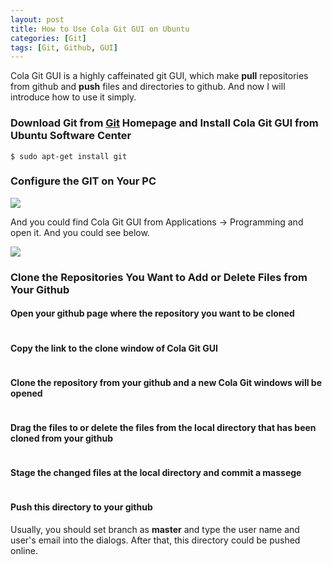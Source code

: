 ```yaml
---
layout: post
title: How to Use Cola Git GUI on Ubuntu
categories: [Git]
tags: [Git, Github, GUI]
---
```


Cola Git GUI is a highly caffeinated git GUI, which make **pull** repositories from github and **push** files and directories to github. And now I will introduce how to use it simply.

### Download Git from [Git](http://git-scm.com/download) Homepage and Install Cola Git GUI from Ubuntu Software Center

```
$ sudo apt-get install git
```
### Configure the GIT on Your PC

![](http://i.imgur.com/YszI0vW.png)

And you could find Cola Git GUI from Applications -> Programming and open it. And you could see below.

![](http://i.imgur.com/XE09q4E.png)

### Clone the Repositories You Want to Add or Delete Files from Your Github

#### Open your github page where the repository you want to be cloned

![]()

#### Copy the link to the clone window of Cola Git GUI

![]()

#### Clone the repository from your github and a new Cola Git windows will be opened

![]()

#### Drag the files to or delete the files from the local directory that has been cloned from your github

![]()

#### Stage the changed files at the local directory and commit a massege

![]()

#### Push this directory to your github 
Usually, you should set branch as **master** and type the user name and user's email into the dialogs. After that, this directory could be pushed online.

![]()




